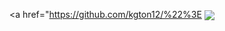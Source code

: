 <a href="https://github.com/kgton12/%22%3E
  <img align="center" src="https://github-readme-stats.vercel.app/api/top-langs/?username=kgton12&layout=compact&langs_count=8&theme=dark" />
</a>

